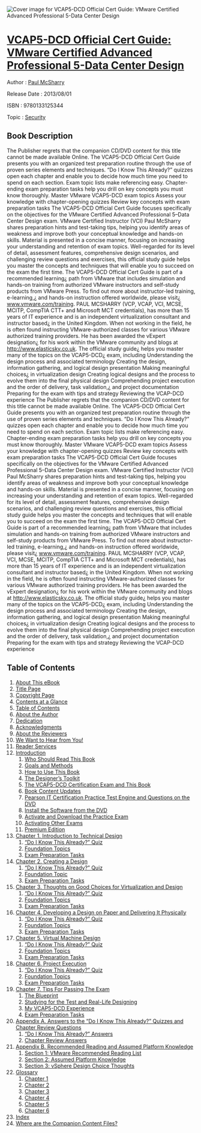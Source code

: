 ![Cover image for VCAP5-DCD Official Cert Guide: VMware Certified Advanced Professional 5-Data Center Design](https://imgdetail.ebookreading.net/cover/cover/security/EB9780133125344.jpg)

[VCAP5-DCD Official Cert Guide: VMware Certified Advanced Professional 5-Data Center Design](https://ebookreading.net/view/book/VCAP5-DCD+Official+Cert+Guide%3A+VMware+Certified+Advanced+Professional+5-Data+Center+Design-EB9780133125344_1.html "VCAP5-DCD Official Cert Guide: VMware Certified Advanced Professional 5-Data Center Design")
====================================================================================================================

Author : [Paul McSharry](https://ebookreading.net/search/author/Paul+McSharry)

Release Date : 2013/08/01

ISBN : 9780133125344

Topic : [Security](https://ebookreading.net/search/category/security)

Book Description
-----------------

The Publisher regrets that the companion CD/DVD content for this title cannot be made available Online.
The VCAP5-DCD Official Cert Guide presents you with an organized test preparation routine through the use of proven series elements and techniques. “Do I Know This Already?” quizzes open each chapter and enable you to decide how much time you need to spend on each section. Exam topic lists make referencing easy. Chapter-ending exam preparation tasks help you drill on key concepts you must know thoroughly.
Master VMware VCAP5-DCD exam topics
Assess your knowledge with chapter-opening quizzes
Review key concepts with exam preparation tasks
The VCAP5-DCD Official Cert Guide focuses specifically on the objectives for the VMware Certified Advanced Professional 5–Data Center Design exam. VMware Certified Instructor (VCI) Paul McSharry shares preparation hints and test-taking tips, helping you identify areas of weakness and improve both your conceptual knowledge and hands-on skills. Material is presented in a concise manner, focusing on increasing your understanding and retention of exam topics.
Well-regarded for its level of detail, assessment features, comprehensive design scenarios, and challenging review questions and exercises, this official study guide helps you master the concepts and techniques that will enable you to succeed on the exam the first time.
The VCAP5-DCD Official Cert Guide is part of a recommended learning¿ path from VMware that includes simulation and hands-on training from authorized VMware instructors and self-study products from VMware Press. To find out more about instructor-led training, e-learning,¿ and hands-on instruction offered worldwide, please visit¿ www.vmware.com/training.
PAUL MCSHARRY (VCP, VCAP, VCI, MCSE, MCITP, CompTIA CTT+ and Microsoft MCT credentials), has more than 15 years of IT experience and is an independent virtualization consultant and instructor based¿ in the United Kingdom. When not working in the field, he is often found instructing VMware-authorized classes for various VMware authorized training providers. He has been awarded the vExpert designation¿ for his work within the VMware community and blogs at http://www.elasticsky.co.uk.
The official study guide¿ helps you master many of the topics on the VCAP5-DCD¿ exam, including
Understanding the design process and associated terminology
Creating the design, information gathering, and logical design presentation
Making meaningful choices¿ in virtualization design
Creating logical designs and the process to evolve them into the final physical design
Comprehending project execution and the order of delivery, task validation,¿ and project documentation
Preparing for the exam with tips and strategy
Reviewing the VCAP-DCD experience
              The Publisher regrets that the companion CD/DVD content for this title cannot be made available Online.
The VCAP5-DCD Official Cert Guide presents you with an organized test preparation routine through the use of proven series elements and techniques. “Do I Know This Already?” quizzes open each chapter and enable you to decide how much time you need to spend on each section. Exam topic lists make referencing easy. Chapter-ending exam preparation tasks help you drill on key concepts you must know thoroughly.
Master VMware VCAP5-DCD exam topics
Assess your knowledge with chapter-opening quizzes
Review key concepts with exam preparation tasks
The VCAP5-DCD Official Cert Guide focuses specifically on the objectives for the VMware Certified Advanced Professional 5–Data Center Design exam. VMware Certified Instructor (VCI) Paul McSharry shares preparation hints and test-taking tips, helping you identify areas of weakness and improve both your conceptual knowledge and hands-on skills. Material is presented in a concise manner, focusing on increasing your understanding and retention of exam topics.
Well-regarded for its level of detail, assessment features, comprehensive design scenarios, and challenging review questions and exercises, this official study guide helps you master the concepts and techniques that will enable you to succeed on the exam the first time.
The VCAP5-DCD Official Cert Guide is part of a recommended learning¿ path from VMware that includes simulation and hands-on training from authorized VMware instructors and self-study products from VMware Press. To find out more about instructor-led training, e-learning,¿ and hands-on instruction offered worldwide, please visit¿ www.vmware.com/training.
PAUL MCSHARRY (VCP, VCAP, VCI, MCSE, MCITP, CompTIA CTT+ and Microsoft MCT credentials), has more than 15 years of IT experience and is an independent virtualization consultant and instructor based¿ in the United Kingdom. When not working in the field, he is often found instructing VMware-authorized classes for various VMware authorized training providers. He has been awarded the vExpert designation¿ for his work within the VMware community and blogs at http://www.elasticsky.co.uk.
The official study guide¿ helps you master many of the topics on the VCAP5-DCD¿ exam, including
Understanding the design process and associated terminology
Creating the design, information gathering, and logical design presentation
Making meaningful choices¿ in virtualization design
Creating logical designs and the process to evolve them into the final physical design
Comprehending project execution and the order of delivery, task validation,¿ and project documentation
Preparing for the exam with tips and strategy
Reviewing the VCAP-DCD experience
              
Table of Contents
-----------------

1. [About This eBook](https://ebookreading.net/view/book/VCAP5-DCD+Official+Cert+Guide%3A+VMware+Certified+Advanced+Professional+5-Data+Center+Design-EB9780133125344_1.html)
1. [Title Page](https://ebookreading.net/view/book/VCAP5-DCD+Official+Cert+Guide%3A+VMware+Certified+Advanced+Professional+5-Data+Center+Design-EB9780133125344_3.html)
1. [Copyright Page](https://ebookreading.net/view/book/VCAP5-DCD+Official+Cert+Guide%3A+VMware+Certified+Advanced+Professional+5-Data+Center+Design-EB9780133125344_4.html)
1. [Contents at a Glance](https://ebookreading.net/view/book/VCAP5-DCD+Official+Cert+Guide%3A+VMware+Certified+Advanced+Professional+5-Data+Center+Design-EB9780133125344_7.html)
1. [Table of Contents](https://ebookreading.net/view/book/VCAP5-DCD+Official+Cert+Guide%3A+VMware+Certified+Advanced+Professional+5-Data+Center+Design-EB9780133125344_8.html)
1. [About the Author](https://ebookreading.net/view/book/VCAP5-DCD+Official+Cert+Guide%3A+VMware+Certified+Advanced+Professional+5-Data+Center+Design-EB9780133125344_9.html)
1. [Dedication](https://ebookreading.net/view/book/VCAP5-DCD+Official+Cert+Guide%3A+VMware+Certified+Advanced+Professional+5-Data+Center+Design-EB9780133125344_10.html)
1. [Acknowledgments](https://ebookreading.net/view/book/VCAP5-DCD+Official+Cert+Guide%3A+VMware+Certified+Advanced+Professional+5-Data+Center+Design-EB9780133125344_11.html)
1. [About the Reviewers](https://ebookreading.net/view/book/VCAP5-DCD+Official+Cert+Guide%3A+VMware+Certified+Advanced+Professional+5-Data+Center+Design-EB9780133125344_12.html)
1. [We Want to Hear from You!](https://ebookreading.net/view/book/VCAP5-DCD+Official+Cert+Guide%3A+VMware+Certified+Advanced+Professional+5-Data+Center+Design-EB9780133125344_13.html)
1. [Reader Services](https://ebookreading.net/view/book/VCAP5-DCD+Official+Cert+Guide%3A+VMware+Certified+Advanced+Professional+5-Data+Center+Design-EB9780133125344_14.html)
1. [Introduction](https://ebookreading.net/view/book/VCAP5-DCD+Official+Cert+Guide%3A+VMware+Certified+Advanced+Professional+5-Data+Center+Design-EB9780133125344_15.html)
    1. [Who Should Read This Book](https://ebookreading.net/view/book/VCAP5-DCD+Official+Cert+Guide%3A+VMware+Certified+Advanced+Professional+5-Data+Center+Design-EB9780133125344_15.html#pref08lev1sec1)
    1. [Goals and Methods](https://ebookreading.net/view/book/VCAP5-DCD+Official+Cert+Guide%3A+VMware+Certified+Advanced+Professional+5-Data+Center+Design-EB9780133125344_15.html#pref08lev1sec2)
    1. [How to Use This Book](https://ebookreading.net/view/book/VCAP5-DCD+Official+Cert+Guide%3A+VMware+Certified+Advanced+Professional+5-Data+Center+Design-EB9780133125344_15.html#pref08lev1sec3)
    1. [The Designer’s Toolkit](https://ebookreading.net/view/book/VCAP5-DCD+Official+Cert+Guide%3A+VMware+Certified+Advanced+Professional+5-Data+Center+Design-EB9780133125344_15.html#pref08lev1sec4)
    1. [The VCAP5-DCD Certification Exam and This Book](https://ebookreading.net/view/book/VCAP5-DCD+Official+Cert+Guide%3A+VMware+Certified+Advanced+Professional+5-Data+Center+Design-EB9780133125344_15.html#pref08lev1sec5)
    1. [Book Content Updates](https://ebookreading.net/view/book/VCAP5-DCD+Official+Cert+Guide%3A+VMware+Certified+Advanced+Professional+5-Data+Center+Design-EB9780133125344_15.html#pref08lev1sec6)
    1. [Pearson IT Certification Practice Test Engine and Questions on the DVD](https://ebookreading.net/view/book/VCAP5-DCD+Official+Cert+Guide%3A+VMware+Certified+Advanced+Professional+5-Data+Center+Design-EB9780133125344_15.html#pref08lev1sec7)
    1. [Install the Software from the DVD](https://ebookreading.net/view/book/VCAP5-DCD+Official+Cert+Guide%3A+VMware+Certified+Advanced+Professional+5-Data+Center+Design-EB9780133125344_15.html#pref08lev1sec8)
    1. [Activate and Download the Practice Exam](https://ebookreading.net/view/book/VCAP5-DCD+Official+Cert+Guide%3A+VMware+Certified+Advanced+Professional+5-Data+Center+Design-EB9780133125344_15.html#pref08lev1sec9)
    1. [Activating Other Exams](https://ebookreading.net/view/book/VCAP5-DCD+Official+Cert+Guide%3A+VMware+Certified+Advanced+Professional+5-Data+Center+Design-EB9780133125344_15.html#pref08lev1sec10)
    1. [Premium Edition](https://ebookreading.net/view/book/VCAP5-DCD+Official+Cert+Guide%3A+VMware+Certified+Advanced+Professional+5-Data+Center+Design-EB9780133125344_15.html#pref08lev1sec11)
1. [Chapter 1. Introduction to Technical Design](https://ebookreading.net/view/book/VCAP5-DCD+Official+Cert+Guide%3A+VMware+Certified+Advanced+Professional+5-Data+Center+Design-EB9780133125344_16.html)
    1. [“Do I Know This Already?” Quiz](https://ebookreading.net/view/book/VCAP5-DCD+Official+Cert+Guide%3A+VMware+Certified+Advanced+Professional+5-Data+Center+Design-EB9780133125344_16.html#ch01lev1sec1)
    1. [Foundation Topics](https://ebookreading.net/view/book/VCAP5-DCD+Official+Cert+Guide%3A+VMware+Certified+Advanced+Professional+5-Data+Center+Design-EB9780133125344_16.html#ch01lev1sec2)
    1. [Exam Preparation Tasks](https://ebookreading.net/view/book/VCAP5-DCD+Official+Cert+Guide%3A+VMware+Certified+Advanced+Professional+5-Data+Center+Design-EB9780133125344_16.html#ch01lev1sec3)
1. [Chapter 2. Creating a Design](https://ebookreading.net/view/book/VCAP5-DCD+Official+Cert+Guide%3A+VMware+Certified+Advanced+Professional+5-Data+Center+Design-EB9780133125344_17.html)
    1. [“Do I Know This Already?” Quiz](https://ebookreading.net/view/book/VCAP5-DCD+Official+Cert+Guide%3A+VMware+Certified+Advanced+Professional+5-Data+Center+Design-EB9780133125344_17.html#ch02lev1sec1)
    1. [Foundation Topic](https://ebookreading.net/view/book/VCAP5-DCD+Official+Cert+Guide%3A+VMware+Certified+Advanced+Professional+5-Data+Center+Design-EB9780133125344_17.html#ch02lev1sec2)
    1. [Exam Preparation Tasks](https://ebookreading.net/view/book/VCAP5-DCD+Official+Cert+Guide%3A+VMware+Certified+Advanced+Professional+5-Data+Center+Design-EB9780133125344_17.html#ch02lev1sec3)
1. [Chapter 3. Thoughts on Good Choices for Virtualization and Design](https://ebookreading.net/view/book/VCAP5-DCD+Official+Cert+Guide%3A+VMware+Certified+Advanced+Professional+5-Data+Center+Design-EB9780133125344_18.html)
    1. [“Do I Know This Already?” Quiz](https://ebookreading.net/view/book/VCAP5-DCD+Official+Cert+Guide%3A+VMware+Certified+Advanced+Professional+5-Data+Center+Design-EB9780133125344_18.html#ch03lev1sec1)
    1. [Foundation Topics](https://ebookreading.net/view/book/VCAP5-DCD+Official+Cert+Guide%3A+VMware+Certified+Advanced+Professional+5-Data+Center+Design-EB9780133125344_18.html#ch03lev1sec2)
    1. [Exam Preparation Tasks](https://ebookreading.net/view/book/VCAP5-DCD+Official+Cert+Guide%3A+VMware+Certified+Advanced+Professional+5-Data+Center+Design-EB9780133125344_18.html#ch03lev1sec3)
1. [Chapter 4. Developing a Design on Paper and Delivering It Physically](https://ebookreading.net/view/book/VCAP5-DCD+Official+Cert+Guide%3A+VMware+Certified+Advanced+Professional+5-Data+Center+Design-EB9780133125344_19.html)
    1. [“Do I Know This Already?” Quiz](https://ebookreading.net/view/book/VCAP5-DCD+Official+Cert+Guide%3A+VMware+Certified+Advanced+Professional+5-Data+Center+Design-EB9780133125344_19.html#ch04lev1sec1)
    1. [Foundation Topics](https://ebookreading.net/view/book/VCAP5-DCD+Official+Cert+Guide%3A+VMware+Certified+Advanced+Professional+5-Data+Center+Design-EB9780133125344_19.html#ch04lev1sec2)
    1. [Exam Preparation Tasks](https://ebookreading.net/view/book/VCAP5-DCD+Official+Cert+Guide%3A+VMware+Certified+Advanced+Professional+5-Data+Center+Design-EB9780133125344_19.html#ch04lev1sec3)
1. [Chapter 5. Virtual Machine Design](https://ebookreading.net/view/book/VCAP5-DCD+Official+Cert+Guide%3A+VMware+Certified+Advanced+Professional+5-Data+Center+Design-EB9780133125344_20.html)
    1. [“Do I Know This Already?” Quiz](https://ebookreading.net/view/book/VCAP5-DCD+Official+Cert+Guide%3A+VMware+Certified+Advanced+Professional+5-Data+Center+Design-EB9780133125344_20.html#ch05lev1sec1)
    1. [Foundation Topics](https://ebookreading.net/view/book/VCAP5-DCD+Official+Cert+Guide%3A+VMware+Certified+Advanced+Professional+5-Data+Center+Design-EB9780133125344_20.html#ch05lev1sec2)
    1. [Exam Preparation Tasks](https://ebookreading.net/view/book/VCAP5-DCD+Official+Cert+Guide%3A+VMware+Certified+Advanced+Professional+5-Data+Center+Design-EB9780133125344_20.html#ch05lev1sec3)
1. [Chapter 6. Project Execution](https://ebookreading.net/view/book/VCAP5-DCD+Official+Cert+Guide%3A+VMware+Certified+Advanced+Professional+5-Data+Center+Design-EB9780133125344_21.html)
    1. [“Do I Know This Already?” Quiz](https://ebookreading.net/view/book/VCAP5-DCD+Official+Cert+Guide%3A+VMware+Certified+Advanced+Professional+5-Data+Center+Design-EB9780133125344_21.html#ch06lev1sec1)
    1. [Foundation Topics](https://ebookreading.net/view/book/VCAP5-DCD+Official+Cert+Guide%3A+VMware+Certified+Advanced+Professional+5-Data+Center+Design-EB9780133125344_21.html#ch06lev1sec2)
    1. [Exam Preparation Tasks](https://ebookreading.net/view/book/VCAP5-DCD+Official+Cert+Guide%3A+VMware+Certified+Advanced+Professional+5-Data+Center+Design-EB9780133125344_21.html#ch06lev1sec3)
1. [Chapter 7. Tips For Passing The Exam](https://ebookreading.net/view/book/VCAP5-DCD+Official+Cert+Guide%3A+VMware+Certified+Advanced+Professional+5-Data+Center+Design-EB9780133125344_22.html)
    1. [The Blueprint](https://ebookreading.net/view/book/VCAP5-DCD+Official+Cert+Guide%3A+VMware+Certified+Advanced+Professional+5-Data+Center+Design-EB9780133125344_22.html#ch07lev1sec1)
    1. [Studying for the Test and Real-Life Designing](https://ebookreading.net/view/book/VCAP5-DCD+Official+Cert+Guide%3A+VMware+Certified+Advanced+Professional+5-Data+Center+Design-EB9780133125344_22.html#ch07lev1sec2)
    1. [My VCAP5-DCD Experience](https://ebookreading.net/view/book/VCAP5-DCD+Official+Cert+Guide%3A+VMware+Certified+Advanced+Professional+5-Data+Center+Design-EB9780133125344_22.html#ch07lev1sec3)
    1. [Exam Preparation Tasks](https://ebookreading.net/view/book/VCAP5-DCD+Official+Cert+Guide%3A+VMware+Certified+Advanced+Professional+5-Data+Center+Design-EB9780133125344_22.html#ch07lev1sec4)
1. [Appendix A. Answers to the “Do I Know This Already?” Quizzes and Chapter Review Questions](https://ebookreading.net/view/book/VCAP5-DCD+Official+Cert+Guide%3A+VMware+Certified+Advanced+Professional+5-Data+Center+Design-EB9780133125344_23.html)
    1. [“Do I Know This Already?” Answers](https://ebookreading.net/view/book/VCAP5-DCD+Official+Cert+Guide%3A+VMware+Certified+Advanced+Professional+5-Data+Center+Design-EB9780133125344_23.html#app01lev1sec1)
    1. [Chapter Review Answers](https://ebookreading.net/view/book/VCAP5-DCD+Official+Cert+Guide%3A+VMware+Certified+Advanced+Professional+5-Data+Center+Design-EB9780133125344_23.html#app01lev1sec2)
1. [Appendix B. Recommended Reading and Assumed Platform Knowledge](https://ebookreading.net/view/book/VCAP5-DCD+Official+Cert+Guide%3A+VMware+Certified+Advanced+Professional+5-Data+Center+Design-EB9780133125344_24.html)
    1. [Section 1: VMware Recommended Reading List](https://ebookreading.net/view/book/VCAP5-DCD+Official+Cert+Guide%3A+VMware+Certified+Advanced+Professional+5-Data+Center+Design-EB9780133125344_24.html#app02lev1sec1)
    1. [Section 2: Assumed Platform Knowledge](https://ebookreading.net/view/book/VCAP5-DCD+Official+Cert+Guide%3A+VMware+Certified+Advanced+Professional+5-Data+Center+Design-EB9780133125344_24.html#app02lev1sec2)
    1. [Section 3: vSphere Design Choice Thoughts](https://ebookreading.net/view/book/VCAP5-DCD+Official+Cert+Guide%3A+VMware+Certified+Advanced+Professional+5-Data+Center+Design-EB9780133125344_24.html#app02lev1sec3)
1. [Glossary](https://ebookreading.net/view/book/VCAP5-DCD+Official+Cert+Guide%3A+VMware+Certified+Advanced+Professional+5-Data+Center+Design-EB9780133125344_25.html)
    1. [Chapter 1](https://ebookreading.net/view/book/VCAP5-DCD+Official+Cert+Guide%3A+VMware+Certified+Advanced+Professional+5-Data+Center+Design-EB9780133125344_25.html#gloss01lev1sec1)
    1. [Chapter 2](https://ebookreading.net/view/book/VCAP5-DCD+Official+Cert+Guide%3A+VMware+Certified+Advanced+Professional+5-Data+Center+Design-EB9780133125344_25.html#gloss01lev1sec2)
    1. [Chapter 3](https://ebookreading.net/view/book/VCAP5-DCD+Official+Cert+Guide%3A+VMware+Certified+Advanced+Professional+5-Data+Center+Design-EB9780133125344_25.html#gloss01lev1sec3)
    1. [Chapter 4](https://ebookreading.net/view/book/VCAP5-DCD+Official+Cert+Guide%3A+VMware+Certified+Advanced+Professional+5-Data+Center+Design-EB9780133125344_25.html#gloss01lev1sec4)
    1. [Chapter 5](https://ebookreading.net/view/book/VCAP5-DCD+Official+Cert+Guide%3A+VMware+Certified+Advanced+Professional+5-Data+Center+Design-EB9780133125344_25.html#gloss01lev1sec5)
    1. [Chapter 6](https://ebookreading.net/view/book/VCAP5-DCD+Official+Cert+Guide%3A+VMware+Certified+Advanced+Professional+5-Data+Center+Design-EB9780133125344_25.html#gloss01lev1sec6)
1. [Index](https://ebookreading.net/view/book/VCAP5-DCD+Official+Cert+Guide%3A+VMware+Certified+Advanced+Professional+5-Data+Center+Design-EB9780133125344_26.html)
1. [Where are the Companion Content Files?](https://ebookreading.net/view/book/VCAP5-DCD+Official+Cert+Guide%3A+VMware+Certified+Advanced+Professional+5-Data+Center+Design-EB9780133125344_27.html)
